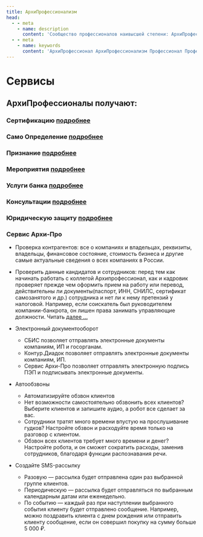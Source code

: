 ```yaml
---
title: АрхиПрофессионализм
head:
  - - meta
    - name: description
      content: 'Сообщество профессионалов наивысшей степени: АрхиПрофессионалов - это официальный Партнер Сбербанка'
  - - meta
    - name: keywords 
      content: 'АрхиПрофессионал АрхиПрофессионализм Профессионал Профессионализм'
---
```



# Сервисы

## АрхиПрофессионалы получают:

### Сертификацию [подробнее]()

### Само Определение [подробнее]()

### Признание [подробнее]()

### Мероприятия [подробнее]()

### Услуги банка [подробнее]()

### Консультации [подробнее]()

### Юридическую защиту [подробнее](/law)

### Сервис Архи-Про
- Проверка контрагентов: все о компаниях и владельцах, реквизиты, владельцы, финансовое состояние, стоимость бизнеса и другие самые актуальные сведения о всех компаниях в России.
- Проверить данные кандидатов и сотрудников: перед тем как начинать работать с коллегой Архипрофессионал, как и кадровик проверяет прежде чем оформить прием на работу или перевод, действительны ли документы(паспорт, ИНН, СНИЛС, сертификат самозанятого и др.) сотрудника и нет ли к нему претензий у налоговой. Например, если соискатель был руководителем компании-банкрота, он лишен права занимать управляющие должности. Читать [далее ...](/staff-verification)

- Электронный документооборот
  - СБИС позволяет отправлять электронные документы компаниям, ИП и госорганам.
  - Контур.Диадок позволяет отправлять электронные документы компаниям, ИП.
  - Сервис Архи-Про позволяет отправлять электронную подпись ПЭП и подписывать электронные документы.
- Автообзвоны
  - Автоматизируйте обзвон клиентов  
  - Нет возможности самостоятельно обзвонить всех клиентов? Выберите клиентов и запишите аудио, а робот все сделает за вас.
  - Сотрудники тратят много времени впустую на прослушивание гудков? Настройте обзвон и расходуйте время только на разговор с клиентом.
  - Обзвон всех клиентов требует много времени и денег? Настройте робота, и он сможет сократить расходы, заменив сотрудников, благодаря функции распознавания речи.
- Создайте SMS-рассылку
  - Разовую — рассылка будет отправлена один раз выбранной группе клиентов.
  - Периодическую — рассылка будет отправляться по выбранным календарным датам или еженедельно.
  - По событию — каждый раз при наступлении выбранного события клиенту будет отправлено сообщение. Например, можно поздравить клиента с днем рождения или отправить клиенту сообщение, если он совершил покупку на сумму больше 5 000 ₽.
